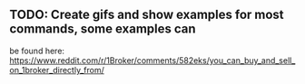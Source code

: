## TODO: Create gifs and show examples for most commands, some examples can
be found here: https://www.reddit.com/r/1Broker/comments/582eks/you_can_buy_and_sell_on_1broker_directly_from/


